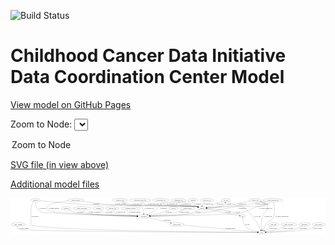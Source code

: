 <link rel='stylesheet' href="assets/style.css">
<link rel='stylesheet' href="https://unpkg.com/leaflet@1.5.1/dist/leaflet.css" integrity="sha512-xwE/Az9zrjBIphAcBb3F6JVqxf46+CDLwfLMHloNu6KEQCAWi6HcDUbeOfBIptF7tcCzusKFjFw2yuvEpDL9wQ==" crossorigin="">
<script type="text/javascript" src="https://code.jquery.com/jquery-3.2.1.min.js"></script>
<script type="text/javascript"  src="https://unpkg.com/leaflet@1.5.1/dist/leaflet.js"></script>
<script type="text/javascript" src="assets/actions.js"></script>

![Build Status](https://github.com/CBIIT/ccdi-dcc-model/actions/workflows/model-test-and-deploy.yml/badge.svg)

# Childhood Cancer Data Initiative Data Coordination Center Model

[View model on GitHub Pages](https://cbiit.github.io/ccdi-dcc-model/)



Zoom to Node: <select id="node_select">
  <option value="">Zoom to Node</option>
</select>
<div id="model"></div>

<p>
<a href="./model-desc/ccdi-dcc-model.svg">SVG file (in view above)</a>
<p>
<a href="./model-desc">Additional model files</a>
<div id='graph' style='display:off;'>
<svg width="3386pt" height="392pt"
 viewBox="0.00 0.00 3385.54 392.00" xmlns="http://www.w3.org/2000/svg" xmlns:xlink="http://www.w3.org/1999/xlink">
<g id="graph0" class="graph" transform="scale(1 1) rotate(0) translate(4 388)">
<title>Perl</title>
<polygon fill="#ffffff" stroke="transparent" points="-4,4 -4,-388 3381.5369,-388 3381.5369,4 -4,4"/>
<!-- study_funding -->
<g id="node1" class="node">
<title>study_funding</title>
<ellipse fill="none" stroke="#000000" cx="77.3431" cy="-105" rx="77.1866" ry="18"/>
<text text-anchor="middle" x="77.3431" y="-101.3" font-family="Times,serif" font-size="14.00" fill="#000000">study_funding</text>
</g>
<!-- study -->
<g id="node18" class="node">
<title>study</title>
<ellipse fill="none" stroke="#000000" cx="2697.3431" cy="-18" rx="36.2938" ry="18"/>
<text text-anchor="middle" x="2697.3431" y="-14.3" font-family="Times,serif" font-size="14.00" fill="#000000">study</text>
</g>
<!-- study_funding&#45;&gt;study -->
<g id="edge31" class="edge">
<title>study_funding&#45;&gt;study</title>
<path fill="none" stroke="#000000" d="M72.0741,-86.9921C70.0479,-75.9477 69.9274,-62.3665 78.3431,-54 102.0878,-30.3941 2300.6848,-19.7454 2650.6321,-18.1994"/>
<polygon fill="#000000" stroke="#000000" points="2650.6914,-21.6992 2660.6759,-18.1553 2650.6606,-14.6993 2650.6914,-21.6992"/>
<text text-anchor="middle" x="140.3431" y="-57.8" font-family="Times,serif" font-size="14.00" fill="#000000">of_study_funding</text>
</g>
<!-- genetic_analysis -->
<g id="node2" class="node">
<title>genetic_analysis</title>
<ellipse fill="none" stroke="#000000" cx="698.3431" cy="-366" rx="87.9851" ry="18"/>
<text text-anchor="middle" x="698.3431" y="-362.3" font-family="Times,serif" font-size="14.00" fill="#000000">genetic_analysis</text>
</g>
<!-- participant -->
<g id="node7" class="node">
<title>participant</title>
<ellipse fill="none" stroke="#000000" cx="1427.3431" cy="-192" rx="62.2891" ry="18"/>
<text text-anchor="middle" x="1427.3431" y="-188.3" font-family="Times,serif" font-size="14.00" fill="#000000">participant</text>
</g>
<!-- genetic_analysis&#45;&gt;participant -->
<g id="edge34" class="edge">
<title>genetic_analysis&#45;&gt;participant</title>
<path fill="none" stroke="#000000" d="M617.1345,-358.9812C536.1809,-350.1025 420.019,-331.6114 392.3431,-297 382.3509,-284.5038 381.7379,-272.9804 392.3431,-261 424.2495,-224.9566 1125.0103,-200.9839 1354.9665,-194.0653"/>
<polygon fill="#000000" stroke="#000000" points="1355.3406,-197.5557 1365.2315,-193.7584 1355.1314,-190.5589 1355.3406,-197.5557"/>
<text text-anchor="middle" x="462.3431" y="-275.3" font-family="Times,serif" font-size="14.00" fill="#000000">of_genetic_analysis</text>
</g>
<!-- sample -->
<g id="node16" class="node">
<title>sample</title>
<ellipse fill="none" stroke="#000000" cx="2053.3431" cy="-279" rx="44.393" ry="18"/>
<text text-anchor="middle" x="2053.3431" y="-275.3" font-family="Times,serif" font-size="14.00" fill="#000000">sample</text>
</g>
<!-- genetic_analysis&#45;&gt;sample -->
<g id="edge33" class="edge">
<title>genetic_analysis&#45;&gt;sample</title>
<path fill="none" stroke="#000000" d="M768.1536,-355.0263C849.2217,-342.8061 987.0864,-323.6387 1106.3431,-315 1303.2012,-300.7401 1799.4337,-328.0928 1994.3431,-297 1999.4987,-296.1776 2004.8302,-295.0156 2010.0838,-293.6733"/>
<polygon fill="#000000" stroke="#000000" points="2011.3257,-296.9609 2020.0237,-290.9115 2009.4517,-290.2164 2011.3257,-296.9609"/>
<text text-anchor="middle" x="1176.3431" y="-318.8" font-family="Times,serif" font-size="14.00" fill="#000000">of_genetic_analysis</text>
</g>
<!-- cell_line -->
<g id="node3" class="node">
<title>cell_line</title>
<ellipse fill="none" stroke="#000000" cx="2310.3431" cy="-366" rx="49.2915" ry="18"/>
<text text-anchor="middle" x="2310.3431" y="-362.3" font-family="Times,serif" font-size="14.00" fill="#000000">cell_line</text>
</g>
<!-- cell_line&#45;&gt;sample -->
<g id="edge4" class="edge">
<title>cell_line&#45;&gt;sample</title>
<path fill="none" stroke="#000000" d="M2271.2918,-354.8084C2251.6477,-348.569 2227.741,-340.0318 2207.3431,-330 2196.3919,-324.6141 2195.4713,-320.0102 2184.3431,-315 2158.6357,-303.4257 2128.375,-294.8115 2103.4178,-288.9164"/>
<polygon fill="#000000" stroke="#000000" points="2103.9583,-285.4498 2093.4299,-286.634 2102.3989,-292.2739 2103.9583,-285.4498"/>
<text text-anchor="middle" x="2247.8431" y="-318.8" font-family="Times,serif" font-size="14.00" fill="#000000">of_cell_line</text>
</g>
<!-- cell_line&#45;&gt;study -->
<g id="edge3" class="edge">
<title>cell_line&#45;&gt;study</title>
<path fill="none" stroke="#000000" d="M2338.227,-351.1354C2363.1196,-338.0372 2397.8189,-320.2466 2412.3431,-315 2445.3975,-303.0597 2459.944,-316.2574 2489.3431,-297 2588.9881,-231.7292 2658.5229,-101.5071 2685.2224,-45.0957"/>
<polygon fill="#000000" stroke="#000000" points="2688.5196,-46.306 2689.5656,-35.7629 2682.1731,-43.3525 2688.5196,-46.306"/>
<text text-anchor="middle" x="2648.8431" y="-188.3" font-family="Times,serif" font-size="14.00" fill="#000000">of_cell_line</text>
</g>
<!-- synonym -->
<g id="node4" class="node">
<title>synonym</title>
<ellipse fill="none" stroke="#000000" cx="262.3431" cy="-366" rx="51.9908" ry="18"/>
<text text-anchor="middle" x="262.3431" y="-362.3" font-family="Times,serif" font-size="14.00" fill="#000000">synonym</text>
</g>
<!-- synonym&#45;&gt;participant -->
<g id="edge7" class="edge">
<title>synonym&#45;&gt;participant</title>
<path fill="none" stroke="#000000" d="M262.8497,-347.7802C264.545,-324.1071 271.2016,-283.1875 296.3431,-261 355.0325,-209.2064 391.5673,-236.8281 469.3431,-228 640.6453,-208.5559 1162.0763,-197.0062 1354.7685,-193.3075"/>
<polygon fill="#000000" stroke="#000000" points="1354.8607,-196.8064 1364.7922,-193.1165 1354.7273,-189.8077 1354.8607,-196.8064"/>
<text text-anchor="middle" x="338.8431" y="-275.3" font-family="Times,serif" font-size="14.00" fill="#000000">of_synonym</text>
</g>
<!-- synonym&#45;&gt;sample -->
<g id="edge6" class="edge">
<title>synonym&#45;&gt;sample</title>
<path fill="none" stroke="#000000" d="M312.3965,-360.6557C416.3714,-349.8088 663.3814,-325.3626 871.3431,-315 995.9823,-308.7893 1871.0661,-316.3977 1994.3431,-297 1999.5004,-296.1885 2004.833,-295.0333 2010.0872,-293.6948"/>
<polygon fill="#000000" stroke="#000000" points="2011.3274,-296.983 2020.0278,-290.9369 2009.456,-290.2378 2011.3274,-296.983"/>
<text text-anchor="middle" x="913.8431" y="-318.8" font-family="Times,serif" font-size="14.00" fill="#000000">of_synonym</text>
</g>
<!-- synonym&#45;&gt;study -->
<g id="edge5" class="edge">
<title>synonym&#45;&gt;study</title>
<path fill="none" stroke="#000000" d="M246.7696,-348.7467C233.4247,-332.1293 216.3431,-305.6534 216.3431,-279 216.3431,-279 216.3431,-279 216.3431,-105 216.3431,-41.647 2310.3528,-21.2698 2650.8189,-18.3754"/>
<polygon fill="#000000" stroke="#000000" points="2650.8617,-21.8752 2660.8318,-18.291 2650.8027,-14.8755 2650.8617,-21.8752"/>
<text text-anchor="middle" x="258.8431" y="-188.3" font-family="Times,serif" font-size="14.00" fill="#000000">of_synonym</text>
</g>
<!-- survival -->
<g id="node5" class="node">
<title>survival</title>
<ellipse fill="none" stroke="#000000" cx="1749.3431" cy="-279" rx="48.1917" ry="18"/>
<text text-anchor="middle" x="1749.3431" y="-275.3" font-family="Times,serif" font-size="14.00" fill="#000000">survival</text>
</g>
<!-- survival&#45;&gt;participant -->
<g id="edge12" class="edge">
<title>survival&#45;&gt;participant</title>
<path fill="none" stroke="#000000" d="M1716.7506,-265.6229C1688.4606,-254.397 1646.2084,-238.5487 1608.3431,-228 1570.28,-217.3961 1526.8843,-208.6542 1492.1275,-202.4411"/>
<polygon fill="#000000" stroke="#000000" points="1492.5562,-198.9629 1482.1007,-200.6758 1491.3423,-205.8568 1492.5562,-198.9629"/>
<text text-anchor="middle" x="1695.8431" y="-231.8" font-family="Times,serif" font-size="14.00" fill="#000000">of_survival</text>
</g>
<!-- methylation_array_file -->
<g id="node6" class="node">
<title>methylation_array_file</title>
<ellipse fill="none" stroke="#000000" cx="1388.3431" cy="-366" rx="115.8798" ry="18"/>
<text text-anchor="middle" x="1388.3431" y="-362.3" font-family="Times,serif" font-size="14.00" fill="#000000">methylation_array_file</text>
</g>
<!-- methylation_array_file&#45;&gt;sample -->
<g id="edge39" class="edge">
<title>methylation_array_file&#45;&gt;sample</title>
<path fill="none" stroke="#000000" d="M1405.5399,-348.0493C1418.0928,-336.2646 1436.2004,-321.8147 1455.3431,-315 1511.795,-294.9035 1935.2322,-306.8275 1994.3431,-297 1999.4932,-296.1438 2004.8213,-294.9609 2010.0729,-293.6069"/>
<polygon fill="#000000" stroke="#000000" points="2011.3201,-296.8926 2020.0109,-290.8328 2009.4381,-290.1503 2011.3201,-296.8926"/>
<text text-anchor="middle" x="1546.8431" y="-318.8" font-family="Times,serif" font-size="14.00" fill="#000000">of_methylation_array_file</text>
</g>
<!-- consent_group -->
<g id="node19" class="node">
<title>consent_group</title>
<ellipse fill="none" stroke="#000000" cx="1781.3431" cy="-105" rx="79.0865" ry="18"/>
<text text-anchor="middle" x="1781.3431" y="-101.3" font-family="Times,serif" font-size="14.00" fill="#000000">consent_group</text>
</g>
<!-- participant&#45;&gt;consent_group -->
<g id="edge40" class="edge">
<title>participant&#45;&gt;consent_group</title>
<path fill="none" stroke="#000000" d="M1475.0852,-180.2668C1537.6826,-164.8827 1647.7058,-137.8431 1717.4364,-120.7059"/>
<polygon fill="#000000" stroke="#000000" points="1718.546,-124.0374 1727.4217,-118.2519 1716.8754,-117.2397 1718.546,-124.0374"/>
<text text-anchor="middle" x="1676.8431" y="-144.8" font-family="Times,serif" font-size="14.00" fill="#000000">of_participant</text>
</g>
<!-- cytogenomic_file -->
<g id="node8" class="node">
<title>cytogenomic_file</title>
<ellipse fill="none" stroke="#000000" cx="1611.3431" cy="-366" rx="89.8845" ry="18"/>
<text text-anchor="middle" x="1611.3431" y="-362.3" font-family="Times,serif" font-size="14.00" fill="#000000">cytogenomic_file</text>
</g>
<!-- cytogenomic_file&#45;&gt;sample -->
<g id="edge18" class="edge">
<title>cytogenomic_file&#45;&gt;sample</title>
<path fill="none" stroke="#000000" d="M1624.1241,-347.9668C1633.5112,-336.3062 1647.3743,-322.0359 1663.3431,-315 1730.7542,-285.2988 1921.8068,-309.8416 1994.3431,-297 1999.4196,-296.1013 2004.6733,-294.904 2009.8579,-293.5523"/>
<polygon fill="#000000" stroke="#000000" points="2010.9937,-296.8689 2019.6784,-290.8004 2009.1049,-290.1286 2010.9937,-296.8689"/>
<text text-anchor="middle" x="1734.8431" y="-318.8" font-family="Times,serif" font-size="14.00" fill="#000000">of_cytogenomic_file</text>
</g>
<!-- medical_history -->
<g id="node9" class="node">
<title>medical_history</title>
<ellipse fill="none" stroke="#000000" cx="1900.3431" cy="-279" rx="85.2851" ry="18"/>
<text text-anchor="middle" x="1900.3431" y="-275.3" font-family="Times,serif" font-size="14.00" fill="#000000">medical_history</text>
</g>
<!-- medical_history&#45;&gt;participant -->
<g id="edge16" class="edge">
<title>medical_history&#45;&gt;participant</title>
<path fill="none" stroke="#000000" d="M1858.2302,-263.2103C1826.0922,-251.7634 1780.4861,-236.8047 1739.3431,-228 1657.9005,-210.571 1562.5707,-201.1242 1498.9202,-196.3391"/>
<polygon fill="#000000" stroke="#000000" points="1498.8212,-192.8226 1488.5923,-195.5827 1498.3099,-199.8039 1498.8212,-192.8226"/>
<text text-anchor="middle" x="1861.3431" y="-231.8" font-family="Times,serif" font-size="14.00" fill="#000000">of_medical_history</text>
</g>
<!-- laboratory_test -->
<g id="node10" class="node">
<title>laboratory_test</title>
<ellipse fill="none" stroke="#000000" cx="1172.3431" cy="-366" rx="81.7856" ry="18"/>
<text text-anchor="middle" x="1172.3431" y="-362.3" font-family="Times,serif" font-size="14.00" fill="#000000">laboratory_test</text>
</g>
<!-- laboratory_test&#45;&gt;participant -->
<g id="edge36" class="edge">
<title>laboratory_test&#45;&gt;participant</title>
<path fill="none" stroke="#000000" d="M1192.1711,-348.3155C1206.2616,-336.8106 1226.1907,-322.583 1246.3431,-315 1278.5909,-302.8657 1374.388,-319.6604 1400.3431,-297 1421.9574,-278.1294 1427.4041,-244.5008 1428.2738,-220.3815"/>
<polygon fill="#000000" stroke="#000000" points="1431.7735,-220.4196 1428.3968,-210.3773 1424.774,-220.3335 1431.7735,-220.4196"/>
<text text-anchor="middle" x="1487.8431" y="-275.3" font-family="Times,serif" font-size="14.00" fill="#000000">of_laboratory_test</text>
</g>
<!-- laboratory_test&#45;&gt;sample -->
<g id="edge35" class="edge">
<title>laboratory_test&#45;&gt;sample</title>
<path fill="none" stroke="#000000" d="M1203.4032,-349.2288C1227.4566,-337.19 1262.0174,-321.9181 1294.3431,-315 1446.5045,-282.4356 1840.7464,-321.9311 1994.3431,-297 1999.4964,-296.1635 2004.8265,-294.9929 2010.0793,-293.6457"/>
<polygon fill="#000000" stroke="#000000" points="2011.3235,-296.9325 2020.0185,-290.8788 2009.4461,-290.189 2011.3235,-296.9325"/>
<text text-anchor="middle" x="1359.8431" y="-318.8" font-family="Times,serif" font-size="14.00" fill="#000000">of_laboratory_test</text>
</g>
<!-- study_arm -->
<g id="node11" class="node">
<title>study_arm</title>
<ellipse fill="none" stroke="#000000" cx="2823.3431" cy="-105" rx="59.5901" ry="18"/>
<text text-anchor="middle" x="2823.3431" y="-101.3" font-family="Times,serif" font-size="14.00" fill="#000000">study_arm</text>
</g>
<!-- study_arm&#45;&gt;study -->
<g id="edge8" class="edge">
<title>study_arm&#45;&gt;study</title>
<path fill="none" stroke="#000000" d="M2799.3469,-88.4312C2778.7977,-74.2424 2749.1209,-53.7513 2727.0706,-38.5261"/>
<polygon fill="#000000" stroke="#000000" points="2728.9495,-35.5702 2718.7318,-32.7684 2724.9721,-41.3305 2728.9495,-35.5702"/>
<text text-anchor="middle" x="2815.8431" y="-57.8" font-family="Times,serif" font-size="14.00" fill="#000000">of_study_arm</text>
</g>
<!-- study_personnel -->
<g id="node12" class="node">
<title>study_personnel</title>
<ellipse fill="none" stroke="#000000" cx="2988.3431" cy="-105" rx="87.1846" ry="18"/>
<text text-anchor="middle" x="2988.3431" y="-101.3" font-family="Times,serif" font-size="14.00" fill="#000000">study_personnel</text>
</g>
<!-- study_personnel&#45;&gt;study -->
<g id="edge19" class="edge">
<title>study_personnel&#45;&gt;study</title>
<path fill="none" stroke="#000000" d="M2954.0967,-88.3358C2930.4498,-77.3572 2898.0351,-63.3374 2868.3431,-54 2826.3296,-40.7878 2776.9771,-30.9836 2742.1193,-24.9709"/>
<polygon fill="#000000" stroke="#000000" points="2742.6847,-21.5169 2732.2413,-23.3015 2741.5182,-28.419 2742.6847,-21.5169"/>
<text text-anchor="middle" x="2977.8431" y="-57.8" font-family="Times,serif" font-size="14.00" fill="#000000">of_study_personnel</text>
</g>
<!-- diagnosis -->
<g id="node13" class="node">
<title>diagnosis</title>
<ellipse fill="none" stroke="#000000" cx="1958.3431" cy="-366" rx="54.6905" ry="18"/>
<text text-anchor="middle" x="1958.3431" y="-362.3" font-family="Times,serif" font-size="14.00" fill="#000000">diagnosis</text>
</g>
<!-- diagnosis&#45;&gt;participant -->
<g id="edge30" class="edge">
<title>diagnosis&#45;&gt;participant</title>
<path fill="none" stroke="#000000" d="M1918.6879,-353.4937C1910.6953,-351.3574 1902.3032,-349.3843 1894.3431,-348 1838.1571,-338.229 1691.1359,-351.5702 1638.3431,-330 1594.5652,-312.1131 1596.4604,-287.5761 1557.3431,-261 1529.5785,-242.1368 1496.0765,-224.4635 1470.0365,-211.7261"/>
<polygon fill="#000000" stroke="#000000" points="1471.3315,-208.4646 1460.805,-207.2636 1468.285,-214.767 1471.3315,-208.4646"/>
<text text-anchor="middle" x="1638.8431" y="-275.3" font-family="Times,serif" font-size="14.00" fill="#000000">of_diagnosis</text>
</g>
<!-- diagnosis&#45;&gt;sample -->
<g id="edge29" class="edge">
<title>diagnosis&#45;&gt;sample</title>
<path fill="none" stroke="#000000" d="M1956.1636,-347.7939C1955.8755,-337.2216 1957.3129,-324.2141 1964.3431,-315 1970.1546,-307.3833 1988.6944,-299.3476 2007.3589,-292.8053"/>
<polygon fill="#000000" stroke="#000000" points="2008.7078,-296.044 2017.0638,-289.5303 2006.4696,-289.4115 2008.7078,-296.044"/>
<text text-anchor="middle" x="2008.8431" y="-318.8" font-family="Times,serif" font-size="14.00" fill="#000000">of_diagnosis</text>
</g>
<!-- publication -->
<g id="node14" class="node">
<title>publication</title>
<ellipse fill="none" stroke="#000000" cx="3156.3431" cy="-105" rx="63.0888" ry="18"/>
<text text-anchor="middle" x="3156.3431" y="-101.3" font-family="Times,serif" font-size="14.00" fill="#000000">publication</text>
</g>
<!-- publication&#45;&gt;study -->
<g id="edge10" class="edge">
<title>publication&#45;&gt;study</title>
<path fill="none" stroke="#000000" d="M3129.3242,-88.5902C3108.7163,-76.9037 3079.2204,-61.9182 3051.3431,-54 2994.712,-37.9145 2826.1795,-25.8257 2743.7637,-20.6988"/>
<polygon fill="#000000" stroke="#000000" points="2743.8728,-17.199 2733.677,-20.0794 2743.4436,-24.1858 2743.8728,-17.199"/>
<text text-anchor="middle" x="3140.3431" y="-57.8" font-family="Times,serif" font-size="14.00" fill="#000000">of_publication</text>
</g>
<!-- exposure -->
<g id="node15" class="node">
<title>exposure</title>
<ellipse fill="none" stroke="#000000" cx="594.3431" cy="-279" rx="53.0913" ry="18"/>
<text text-anchor="middle" x="594.3431" y="-275.3" font-family="Times,serif" font-size="14.00" fill="#000000">exposure</text>
</g>
<!-- exposure&#45;&gt;participant -->
<g id="edge25" class="edge">
<title>exposure&#45;&gt;participant</title>
<path fill="none" stroke="#000000" d="M621.1755,-263.4206C643.4488,-251.3551 676.3784,-235.4778 707.3431,-228 769.0412,-213.1002 1185.0528,-199.2091 1355.1168,-194.0838"/>
<polygon fill="#000000" stroke="#000000" points="1355.3356,-197.5789 1365.2262,-193.7808 1355.1258,-190.5821 1355.3356,-197.5789"/>
<text text-anchor="middle" x="750.8431" y="-231.8" font-family="Times,serif" font-size="14.00" fill="#000000">of_exposure</text>
</g>
<!-- sample&#45;&gt;cell_line -->
<g id="edge28" class="edge">
<title>sample&#45;&gt;cell_line</title>
<path fill="none" stroke="#000000" d="M2097.4012,-280.735C2157.0157,-283.9102 2259.2732,-292.5422 2288.3431,-315 2295.828,-320.7824 2300.8069,-329.6207 2304.1013,-338.3243"/>
<polygon fill="#000000" stroke="#000000" points="2300.787,-339.4515 2307.1489,-347.9236 2307.4588,-337.3333 2300.787,-339.4515"/>
<text text-anchor="middle" x="2337.8431" y="-318.8" font-family="Times,serif" font-size="14.00" fill="#000000">of_sample</text>
</g>
<!-- sample&#45;&gt;participant -->
<g id="edge27" class="edge">
<title>sample&#45;&gt;participant</title>
<path fill="none" stroke="#000000" d="M2026.5823,-264.5785C2002.8264,-252.5283 1966.7937,-236.0601 1933.3431,-228 1853.1648,-208.6806 1619.469,-198.3606 1499.7997,-194.2127"/>
<polygon fill="#000000" stroke="#000000" points="1499.747,-190.709 1489.6334,-193.8657 1499.5081,-197.7049 1499.747,-190.709"/>
<text text-anchor="middle" x="2014.8431" y="-231.8" font-family="Times,serif" font-size="14.00" fill="#000000">of_sample</text>
</g>
<!-- pdx -->
<g id="node21" class="node">
<title>pdx</title>
<ellipse fill="none" stroke="#000000" cx="2492.3431" cy="-192" rx="27.8951" ry="18"/>
<text text-anchor="middle" x="2492.3431" y="-188.3" font-family="Times,serif" font-size="14.00" fill="#000000">pdx</text>
</g>
<!-- sample&#45;&gt;pdx -->
<g id="edge26" class="edge">
<title>sample&#45;&gt;pdx</title>
<path fill="none" stroke="#000000" d="M2093.4652,-271.0487C2178.038,-254.2883 2373.5321,-215.5457 2455.3176,-199.3376"/>
<polygon fill="#000000" stroke="#000000" points="2456.4968,-202.6721 2465.6256,-197.2948 2455.136,-195.8056 2456.4968,-202.6721"/>
<text text-anchor="middle" x="2335.8431" y="-231.8" font-family="Times,serif" font-size="14.00" fill="#000000">of_sample</text>
</g>
<!-- sequencing_file -->
<g id="node17" class="node">
<title>sequencing_file</title>
<ellipse fill="none" stroke="#000000" cx="1802.3431" cy="-366" rx="83.3857" ry="18"/>
<text text-anchor="middle" x="1802.3431" y="-362.3" font-family="Times,serif" font-size="14.00" fill="#000000">sequencing_file</text>
</g>
<!-- sequencing_file&#45;&gt;sample -->
<g id="edge17" class="edge">
<title>sequencing_file&#45;&gt;sample</title>
<path fill="none" stroke="#000000" d="M1804.3053,-347.824C1806.5256,-336.5654 1811.2578,-322.8099 1821.3431,-315 1851.9034,-291.3347 1956.4608,-304.675 1994.3431,-297 1999.332,-295.9893 2004.5022,-294.7333 2009.6144,-293.3581"/>
<polygon fill="#000000" stroke="#000000" points="2010.6505,-296.7023 2019.3111,-290.5996 2008.735,-289.9695 2010.6505,-296.7023"/>
<text text-anchor="middle" x="1887.8431" y="-318.8" font-family="Times,serif" font-size="14.00" fill="#000000">of_sequencing_file</text>
</g>
<!-- consent_group&#45;&gt;study -->
<g id="edge2" class="edge">
<title>consent_group&#45;&gt;study</title>
<path fill="none" stroke="#000000" d="M1854.7549,-98.0275C2036.3443,-80.7805 2502.5902,-36.4973 2651.1422,-22.3881"/>
<polygon fill="#000000" stroke="#000000" points="2651.6565,-25.8551 2661.2807,-21.4251 2650.9945,-18.8864 2651.6565,-25.8551"/>
<text text-anchor="middle" x="2357.8431" y="-57.8" font-family="Times,serif" font-size="14.00" fill="#000000">of_consent_group</text>
</g>
<!-- family_relationship -->
<g id="node20" class="node">
<title>family_relationship</title>
<ellipse fill="none" stroke="#000000" cx="765.3431" cy="-279" rx="100.1823" ry="18"/>
<text text-anchor="middle" x="765.3431" y="-275.3" font-family="Times,serif" font-size="14.00" fill="#000000">family_relationship</text>
</g>
<!-- family_relationship&#45;&gt;participant -->
<g id="edge11" class="edge">
<title>family_relationship&#45;&gt;participant</title>
<path fill="none" stroke="#000000" d="M779.0926,-260.9791C789.1245,-249.324 803.8157,-235.0552 820.3431,-228 868.3618,-207.5019 1204.6511,-197.1862 1355.0009,-193.5565"/>
<polygon fill="#000000" stroke="#000000" points="1355.1507,-197.054 1365.0645,-193.3168 1354.9839,-190.056 1355.1507,-197.054"/>
<text text-anchor="middle" x="899.8431" y="-231.8" font-family="Times,serif" font-size="14.00" fill="#000000">of_family_relationship</text>
</g>
<!-- pdx&#45;&gt;sample -->
<g id="edge38" class="edge">
<title>pdx&#45;&gt;sample</title>
<path fill="none" stroke="#000000" d="M2470.83,-203.8366C2448.0706,-215.7826 2410.7602,-233.7481 2376.3431,-243 2326.933,-256.2822 2185.426,-268.8128 2107.1075,-274.9907"/>
<polygon fill="#000000" stroke="#000000" points="2106.6517,-271.5156 2096.9547,-275.7839 2107.1969,-278.4943 2106.6517,-271.5156"/>
<text text-anchor="middle" x="2443.3431" y="-231.8" font-family="Times,serif" font-size="14.00" fill="#000000">of_pdx</text>
</g>
<!-- pdx&#45;&gt;study -->
<g id="edge37" class="edge">
<title>pdx&#45;&gt;study</title>
<path fill="none" stroke="#000000" d="M2492.9925,-173.6919C2494.6025,-151.3816 2500.0619,-113.4019 2518.3431,-87 2533.0809,-65.7157 2542.8681,-64.9153 2566.3431,-54 2593.9093,-41.1824 2626.9248,-32.1459 2652.9147,-26.3322"/>
<polygon fill="#000000" stroke="#000000" points="2653.8269,-29.7161 2662.864,-24.1861 2652.3508,-22.8734 2653.8269,-29.7161"/>
<text text-anchor="middle" x="2542.3431" y="-101.3" font-family="Times,serif" font-size="14.00" fill="#000000">of_pdx</text>
</g>
<!-- treatment -->
<g id="node22" class="node">
<title>treatment</title>
<ellipse fill="none" stroke="#000000" cx="941.3431" cy="-279" rx="57.6901" ry="18"/>
<text text-anchor="middle" x="941.3431" y="-275.3" font-family="Times,serif" font-size="14.00" fill="#000000">treatment</text>
</g>
<!-- treatment&#45;&gt;participant -->
<g id="edge1" class="edge">
<title>treatment&#45;&gt;participant</title>
<path fill="none" stroke="#000000" d="M958.6872,-261.6144C971.5148,-249.9307 990.0422,-235.3688 1009.3431,-228 1070.526,-204.6412 1252.0039,-196.3355 1354.5883,-193.4609"/>
<polygon fill="#000000" stroke="#000000" points="1354.9684,-196.952 1364.8704,-193.1835 1354.7796,-189.9546 1354.9684,-196.952"/>
<text text-anchor="middle" x="1056.3431" y="-231.8" font-family="Times,serif" font-size="14.00" fill="#000000">of_treatment</text>
</g>
<!-- pathology_file -->
<g id="node23" class="node">
<title>pathology_file</title>
<ellipse fill="none" stroke="#000000" cx="2107.3431" cy="-366" rx="76.0865" ry="18"/>
<text text-anchor="middle" x="2107.3431" y="-362.3" font-family="Times,serif" font-size="14.00" fill="#000000">pathology_file</text>
</g>
<!-- pathology_file&#45;&gt;sample -->
<g id="edge24" class="edge">
<title>pathology_file&#45;&gt;sample</title>
<path fill="none" stroke="#000000" d="M2079.5047,-348.8731C2072.9493,-343.5889 2066.6305,-337.2282 2062.3431,-330 2058.2609,-323.1176 2055.9293,-314.8566 2054.6245,-307.0072"/>
<polygon fill="#000000" stroke="#000000" points="2058.0998,-306.5913 2053.4398,-297.0763 2051.1491,-307.4205 2058.0998,-306.5913"/>
<text text-anchor="middle" x="2123.3431" y="-318.8" font-family="Times,serif" font-size="14.00" fill="#000000">of_pathology_file</text>
</g>
<!-- radiology_file -->
<g id="node24" class="node">
<title>radiology_file</title>
<ellipse fill="none" stroke="#000000" cx="1090.3431" cy="-279" rx="73.387" ry="18"/>
<text text-anchor="middle" x="1090.3431" y="-275.3" font-family="Times,serif" font-size="14.00" fill="#000000">radiology_file</text>
</g>
<!-- radiology_file&#45;&gt;participant -->
<g id="edge9" class="edge">
<title>radiology_file&#45;&gt;participant</title>
<path fill="none" stroke="#000000" d="M1096.9255,-260.8965C1102.0484,-249.5175 1110.3288,-235.5989 1122.3431,-228 1141.7208,-215.744 1272.7529,-203.7053 1356.6488,-197.1249"/>
<polygon fill="#000000" stroke="#000000" points="1356.9365,-200.6132 1366.6357,-196.3499 1356.3948,-193.6342 1356.9365,-200.6132"/>
<text text-anchor="middle" x="1181.3431" y="-231.8" font-family="Times,serif" font-size="14.00" fill="#000000">of_radiology_file</text>
</g>
<!-- treatment_response -->
<g id="node25" class="node">
<title>treatment_response</title>
<ellipse fill="none" stroke="#000000" cx="1286.3431" cy="-279" rx="104.7816" ry="18"/>
<text text-anchor="middle" x="1286.3431" y="-275.3" font-family="Times,serif" font-size="14.00" fill="#000000">treatment_response</text>
</g>
<!-- treatment_response&#45;&gt;participant -->
<g id="edge20" class="edge">
<title>treatment_response&#45;&gt;participant</title>
<path fill="none" stroke="#000000" d="M1259.7781,-261.5404C1247.8966,-251.5844 1238.3685,-238.9473 1247.3431,-228 1261.214,-211.0803 1311.9858,-201.9542 1356.085,-197.1288"/>
<polygon fill="#000000" stroke="#000000" points="1356.6614,-200.588 1366.2483,-196.0778 1355.9413,-193.6251 1356.6614,-200.588"/>
<text text-anchor="middle" x="1330.3431" y="-231.8" font-family="Times,serif" font-size="14.00" fill="#000000">of_treatment_response</text>
</g>
<!-- study_admin -->
<g id="node26" class="node">
<title>study_admin</title>
<ellipse fill="none" stroke="#000000" cx="3307.3431" cy="-105" rx="70.3881" ry="18"/>
<text text-anchor="middle" x="3307.3431" y="-101.3" font-family="Times,serif" font-size="14.00" fill="#000000">study_admin</text>
</g>
<!-- study_admin&#45;&gt;study -->
<g id="edge32" class="edge">
<title>study_admin&#45;&gt;study</title>
<path fill="none" stroke="#000000" d="M3278.4464,-88.3755C3256.4257,-76.5794 3224.948,-61.5509 3195.3431,-54 3110.702,-32.4117 2850.6798,-22.5026 2743.8768,-19.2635"/>
<polygon fill="#000000" stroke="#000000" points="2743.8287,-15.7606 2733.7291,-18.9619 2743.6207,-22.7575 2743.8287,-15.7606"/>
<text text-anchor="middle" x="3292.8431" y="-57.8" font-family="Times,serif" font-size="14.00" fill="#000000">of_study_admin</text>
</g>
<!-- generic_file -->
<g id="node27" class="node">
<title>generic_file</title>
<ellipse fill="none" stroke="#000000" cx="2626.3431" cy="-366" rx="65.7887" ry="18"/>
<text text-anchor="middle" x="2626.3431" y="-362.3" font-family="Times,serif" font-size="14.00" fill="#000000">generic_file</text>
</g>
<!-- generic_file&#45;&gt;participant -->
<g id="edge23" class="edge">
<title>generic_file&#45;&gt;participant</title>
<path fill="none" stroke="#000000" d="M2677.8672,-354.7156C2701.7381,-348.3399 2726.3661,-339.7088 2733.3431,-330 2737.2336,-324.5863 2737.9129,-319.8541 2733.3431,-315 2710.6055,-290.8475 2468.2761,-300.9702 2435.3431,-297 2264.9265,-276.4555 2225.7911,-248.2831 2055.3431,-228 1855.3403,-204.1999 1617.5624,-196.0076 1500.2484,-193.2873"/>
<polygon fill="#000000" stroke="#000000" points="1500.0363,-189.7817 1489.96,-193.0556 1499.8786,-196.7799 1500.0363,-189.7817"/>
<text text-anchor="middle" x="2488.3431" y="-275.3" font-family="Times,serif" font-size="14.00" fill="#000000">of_generic_file</text>
</g>
<!-- generic_file&#45;&gt;sample -->
<g id="edge22" class="edge">
<title>generic_file&#45;&gt;sample</title>
<path fill="none" stroke="#000000" d="M2569.6209,-356.8205C2530.7943,-350.2083 2478.2339,-340.6102 2432.3431,-330 2408.0746,-324.389 2402.8006,-319.7197 2378.3431,-315 2283.8992,-296.7745 2172.1041,-286.9044 2107.2975,-282.3133"/>
<polygon fill="#000000" stroke="#000000" points="2107.5278,-278.8209 2097.3098,-281.6213 2107.0439,-285.8042 2107.5278,-278.8209"/>
<text text-anchor="middle" x="2485.3431" y="-318.8" font-family="Times,serif" font-size="14.00" fill="#000000">of_generic_file</text>
</g>
<!-- generic_file&#45;&gt;study -->
<g id="edge21" class="edge">
<title>generic_file&#45;&gt;study</title>
<path fill="none" stroke="#000000" d="M2675.5073,-353.972C2707.0264,-345.8397 2743.0136,-335.5979 2748.3431,-330 2758.7492,-319.07 2754.5527,-311.9849 2756.3431,-297 2758.2413,-281.113 2762.0018,-275.9659 2756.3431,-261 2745.6522,-232.7249 2723.0558,-237.8674 2711.3431,-210 2688.4385,-155.5042 2690.5008,-84.6605 2693.964,-46.0718"/>
<polygon fill="#000000" stroke="#000000" points="2697.4504,-46.3811 2694.9584,-36.0836 2690.4848,-45.6876 2697.4504,-46.3811"/>
<text text-anchor="middle" x="2764.3431" y="-188.3" font-family="Times,serif" font-size="14.00" fill="#000000">of_generic_file</text>
</g>
<!-- clinical_measure_file -->
<g id="node28" class="node">
<title>clinical_measure_file</title>
<ellipse fill="none" stroke="#000000" cx="2818.3431" cy="-366" rx="108.5808" ry="18"/>
<text text-anchor="middle" x="2818.3431" y="-362.3" font-family="Times,serif" font-size="14.00" fill="#000000">clinical_measure_file</text>
</g>
<!-- clinical_measure_file&#45;&gt;participant -->
<g id="edge13" class="edge">
<title>clinical_measure_file&#45;&gt;participant</title>
<path fill="none" stroke="#000000" d="M2798.9909,-348.2415C2785.693,-337.0081 2767.1101,-323.1221 2748.3431,-315 2708.9048,-297.9315 2694.704,-308.6617 2653.3431,-297 2570.0823,-273.5246 2556.1527,-245.0526 2471.3431,-228 2376.9958,-209.0296 1721.4048,-196.7687 1500.1106,-193.1325"/>
<polygon fill="#000000" stroke="#000000" points="1499.9609,-189.6297 1489.9051,-192.9659 1499.8466,-196.6287 1499.9609,-189.6297"/>
<text text-anchor="middle" x="2739.3431" y="-275.3" font-family="Times,serif" font-size="14.00" fill="#000000">of_clinical_measure_file</text>
</g>
<!-- clinical_measure_file&#45;&gt;sample -->
<g id="edge14" class="edge">
<title>clinical_measure_file&#45;&gt;sample</title>
<path fill="none" stroke="#000000" d="M2741.5647,-353.2203C2702.5201,-346.576 2654.3489,-338.1561 2611.3431,-330 2578.8009,-323.8283 2571.1488,-319.5687 2538.3431,-315 2456.4191,-303.5909 2215.8021,-288.5583 2107.3915,-282.1317"/>
<polygon fill="#000000" stroke="#000000" points="2107.5116,-278.6328 2097.3226,-281.5371 2107.0988,-285.6206 2107.5116,-278.6328"/>
<text text-anchor="middle" x="2697.3431" y="-318.8" font-family="Times,serif" font-size="14.00" fill="#000000">of_clinical_measure_file</text>
</g>
<!-- clinical_measure_file&#45;&gt;study -->
<g id="edge15" class="edge">
<title>clinical_measure_file&#45;&gt;study</title>
<path fill="none" stroke="#000000" d="M2823.122,-347.9272C2831.4783,-312.4974 2845.3397,-232.2931 2817.3431,-174 2801.7469,-141.5264 2777.3798,-150.6963 2754.3431,-123 2734.5857,-99.2462 2718.5223,-67.586 2708.5433,-45.2625"/>
<polygon fill="#000000" stroke="#000000" points="2711.721,-43.7933 2704.5206,-36.0213 2705.3028,-46.5873 2711.721,-43.7933"/>
<text text-anchor="middle" x="2914.3431" y="-188.3" font-family="Times,serif" font-size="14.00" fill="#000000">of_clinical_measure_file</text>
</g>
</g>
</svg>
</div>
